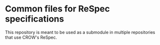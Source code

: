 # Common files for ReSpec specifications

This repository is meant to be used as a submodule in multiple repositories that use CROW's ReSpec.
